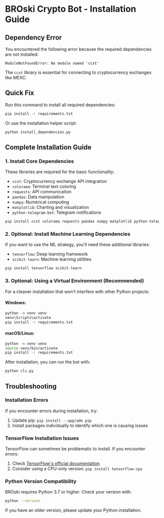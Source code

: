 # BROski Crypto Bot - Installation Guide

## Dependency Error
You encountered the following error because the required dependencies are not installed:
```
ModuleNotFoundError: No module named 'ccxt'
```

The `ccxt` library is essential for connecting to cryptocurrency exchanges like MEXC.

## Quick Fix

Run this command to install all required dependencies:
```bash
pip install -r requirements.txt
```

Or use the installation helper script:
```bash
python install_dependencies.py
```

## Complete Installation Guide

### 1. Install Core Dependencies

These libraries are required for the basic functionality:
- `ccxt`: Cryptocurrency exchange API integration
- `colorama`: Terminal text coloring
- `requests`: API communication
- `pandas`: Data manipulation
- `numpy`: Numerical computing
- `matplotlib`: Charting and visualization
- `python-telegram-bot`: Telegram notifications

```bash
pip install ccxt colorama requests pandas numpy matplotlib python-telegram-bot
```

### 2. Optional: Install Machine Learning Dependencies

If you want to use the ML strategy, you'll need these additional libraries:
- `tensorflow`: Deep learning framework
- `scikit-learn`: Machine learning utilities

```bash
pip install tensorflow scikit-learn
```

### 3. Optional: Using a Virtual Environment (Recommended)

For a cleaner installation that won't interfere with other Python projects:

#### Windows:
```bash
python -m venv venv
venv\Scripts\activate
pip install -r requirements.txt
```

#### macOS/Linux:
```bash
python -m venv venv
source venv/bin/activate
pip install -r requirements.txt
```

After installation, you can run the bot with:
```bash
python cli.py
```

## Troubleshooting

### Installation Errors
If you encounter errors during installation, try:
1. Update pip: `pip install --upgrade pip`
2. Install packages individually to identify which one is causing issues

### TensorFlow Installation Issues
TensorFlow can sometimes be problematic to install. If you encounter errors:
1. Check [TensorFlow's official documentation](https://www.tensorflow.org/install)
2. Consider using a CPU-only version: `pip install tensorflow-cpu`

### Python Version Compatibility
BROski requires Python 3.7 or higher. Check your version with:
```bash
python --version
```

If you have an older version, please update your Python installation.
